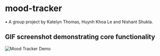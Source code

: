 # mood-tracker
• A group project by Katelyn Thomas, Huynh Khoa Le and Nishant Shukla. 

## GIF screenshot demonstrating core functionality
![Mood Tracker Demo](assets/demo.gif)
